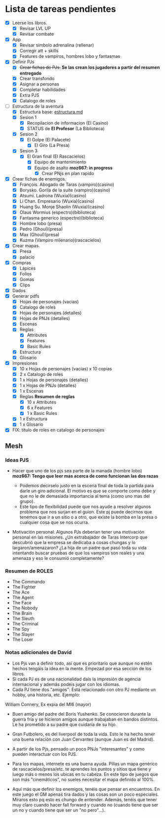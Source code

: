 # Lista de tareas pendientes

- [X] Leerse los libros.
    - [X] Revisar LVL UP
    - [X] Revisar combate
- [X] App
    - [X] Revisar simbolo adrenalina (rellenar)
    - [X] Corregir att + skills
    - [X] Features de vampiros, hombres lobo y fantasmas
- [X] Definir PJs
    - [X] ~~Crear fichas de PJs.~~ **Se las crean los jugadores a partir del resumen entregado**
    - [X] Crear transfondo
    - [X] Asignar a personas
    - [X] Completar habilidades
    - [X] Extra PJS
    - [X] Catalogo de roles
- [ ] Estructura de la aventura
    - [X] Estructura base: [estructura.md](./estructura.md)
    - [X] Sesion 1
        - [X] Recopilacion de informacion (El Casino)
        - [X] STATUS de **El Profesor** (La Biblioteca)
    - [X] Sesion 2
        - [X] El Golpe (El Palacete)
            - [X] El Giro (La Presa)
    - [X] Sesion 3
        - [X] El Gran final (El Rascacielos)
            - [X] Equipo de mantenimiento
            - [X] Equipo de asalto **moz667: in progress**
                - [X] Crear PNjs en plan rapido
- [X] Crear fichas de enemigos.
    - [X] François. Abogado de Taras (vampiro)(casino)
    - [X] Borysko. Gorila de la suite (vampiro)(casino)
    - [X] Atsumi. Ladrona (Wuxia)(casino)
    - [X] Li Chan. Empresario (Wuxia)(casino)
    - [X] Huang Su. Monje Shaolin (Wuxia)(casino)
    - [X] Olaus Wormius (espectro)(biblioteca)
    - [X] Fantasma generico (espectro)(biblioteca)
    - [X] Hombre lobo (presa)
    - [X] Pedro (Ghoul)(presa)
    - [X] Max (Ghoul)(presa)
    - [X] Kuzma (Vampiro milenario)(rascacielos)
- [X] Crear mapas.
    - [X] Presa
    - [X] palacio
- [X] Compras
    - [X] Lápices
    - [X] Folios
    - [X] Gomas
    - [X] Clips
- [X] Dados
- [X] Generar pdfs
    - [X] Hojas de personajes (vacias)
    - [X] Catalogo de roles
    - [X] Hojas de personajes (detalles)
    - [X] Hojas de PNJs (detalles)
    - [X] Escenas
    - [X] Reglas
        - [X] Attributes
        - [X] Features
        - [X] Basic Rules
    - [X] Estructura
    - [X] Glosario
- [X] Impresiones
    - [X] 10 x Hojas de personajes (vacias) x 10 copias
    - [X] 2 x Catalogo de roles
    - [X] 1 x Hojas de personajes (detalles)
    - [X] 1 x Hojas de PNJs (detalles)
    - [X] 1 x Escenas
    - [X] Reglas **Resumen de reglas**
        - [X] 10 x Attributes
        - [X] 6 x Features
        - [X] 1 x Basic Rules
    - [X] 1 x Estructura
    - [X] 1 x Glosario
- [X] FIX: titulo de roles en catalogo de personajes

## Mesh

### Ideas PJS
* Hacer que uno de los pjs sea parte de la manada (hombre lobo) **moz667: Tengo que leer mas acerca de como funcionan las dos razas**
    * Podemos decirselo justo en la escena final de toda la partida para darle un giro adicional. El motivo es que se comporte como debe y que no le de demasiada importancia al tema (como uno mas del grupo).
    * Este tipo de flexibilidad puede que nos ayude a resolver algunos problema que nos surjan en el guion. Este pj puede decirnos que tenemos que ir a un sitio o a otro, que existe la bomba en la presa o cualquier cosa que se nos ocurra.

* Motivación personal. Algunos PJs deberían tener una motivación personal en las misiones. ¿Un extrabajador de Taras Intercorp que descubrió que la empresa se dedicaba a cosas chungas y lo largaron/amenazaron? ¿La hija de un padre que pasó toda su vida intentando buscar pruebas de que los vampiros son reales y una amenaza y eso le consumió completamente?

### Resumen de ROLES
* The Commando
* The Fighter
* The Ace
* The Agent
* The Face
* The Nobody
* The Brain
* The Sleuth
* The Criminal
* The Spy
* The Slayer
* The Loser

### Notas adicionales de David
- Los Pjs van a definir todo, así que es prioritario que aunque no estén hechos tengáis la idea en la mente. Empezad por esa sección de los libros.
- Si cada PJ es de una nacionalidad dais la impresión de agencia internacional y además podéis jugar con los idiomas.
- Cada PJ tiene dos "amigos": Está relacionado con otro PJ mediante un hobby, una historia, etc. Ejemplo:

William Connery, Ex expía del MI6 (mayor)
 - Buen amigo del padre del Boris Yushenko. Se conocieron durante la guerra fría y se hicieron amigos aunque trabajaban en bandos distintos. Le ha prometido a su padre que cuidaría de su hijo.
 - Gran Futbolero, es del liverpool de toda la vida. Esto le ha hecho tener una buena relación con Juan Cervantes (aunque Juan es del Madrid).

- A partir de los Pjs, pensado un poco PNJs "interesantes" y como pueden interactuar con los PJS.
- Para los mapas, internete es una buena ayuda. Pillas un mapa genérico de rascacielos/presa/etc. te aprendes los puntos y sitios que tiene y luego más o menos los ubicas en tu cabeza. En este tipo de juegos que son más "cinemáticos", no sueles necesitar el mapa definido al 100%. 

- Aquí más que definir los enemigos, tenéis que pensar en encuentros. En este juego el GM apenas tira dados y las cosas son un poco especiales. Miraros esto pq esto es chungo de entender. Además, tenéis que tener muy claro cuando hacer fall forward y cuando no (cuando tiene que ser un no y cuando tiene que ser un "no pero"...).
